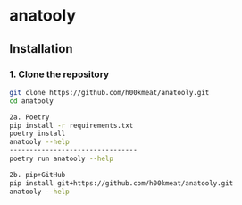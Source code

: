 # anatooly

## Installation

### 1. Clone the repository

```bash
git clone https://github.com/h00kmeat/anatooly.git
cd anatooly

2a. Poetry 
pip install -r requirements.txt
poetry install
anatooly --help
--------------------------------
poetry run anatooly --help

2b. pip+GitHub
pip install git+https://github.com/h00kmeat/anatooly.git
anatooly --help
